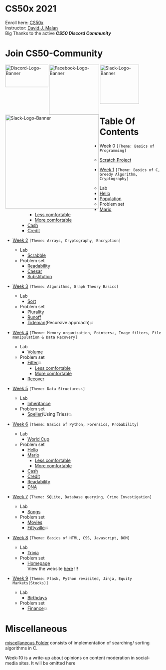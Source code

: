 # CS50x 2021
Enroll here: [CS50x](https://cs50.harvard.edu/x/)\
Instructor: [David J. Malan](https://cs.harvard.edu/malan/)\
Big Thanks to the active ***CS50 Discord Community***

# Join CS50-Community
<a href="https://discord.com/invite/cs50"><img align="left" src="https://discord.com/assets/192cb9459cbc0f9e73e2591b700f1857.svg" alt="Discord-Logo-Banner" width="138" height="72"></a>

<a href="https://www.facebook.com/groups/cs50/"><img align="left" src="https://www.freeiconspng.com/uploads/facebook-simple-text-22.png" alt="Facebook-Logo-Banner" width="160"></a>

<a href="https://cs50.stackexchange.com/"><img align="left" src="https://stackoverflow.design/assets/img/logos/so/logo-meta.svg" alt="Slack-Logo-Banner" width="300"></a>

<a href="http://www.youtube.com/subscription_center?add_user=cs50tv"><img src="https://icon-library.com/images/small-youtube-icon/small-youtube-icon-11.jpg" alt="Slack-Logo-Banner" width="125"></a>

# Table Of Contents
- Week 0  ```[Theme: Basics of Programming]```
  - [Scratch Project](https://scratch.mit.edu/projects/422144062/)

- [Week 1](pset1/) ```[Theme: Basics of C, Greedy Algorithm, Cryptography]```
  - Lab
    - [Hello](pset1/hello)
    - [Population](pset1/population)
  - Problem set
    - [Mario](pset1/mario)
      - [Less comfortable](pset1/mario/less)
      - [More comfortable](pset1/mario/more)
    - [Cash](pset1/cash)
    - [Credit](pset1/credit)
 
 - [Week 2](pset2/) ```[Theme: Arrays, Cryptography, Encryption]```
    - Lab
      - [Scrabble](pset2/scrabble)
    - Problem set
      - [Readability](pset2/readability)
      - [Caesar](pset2/caesar)
      - [Substitution](pset2/substitution)

 - [Week 3](pset3/) ```[Theme: Algorithms, Graph Theory Basics]```
    - Lab
      - [Sort](pset3/sort)
    - Problem set
      - [Plurality](pset3/plurality)
      - [Runoff](pset3/runoff)
      - [Tideman](pset3/tideman)(Recursive approach)💥

 - [Week 4](pset4/) ```[Theme: Memory organization, Pointers⚠, Image filters, File manipulation & Data Recovery]```
    - Lab
      - [Volume](pset4/volume)
    - Problem set
      - [Filter](pset4/filter)💥
        - [Less comfortable](pset4/filter/less)
        - [More comfortable](pset4/filter/more)
      - [Recover](pset4/recover)
 
 - [Week 5](pset5/) ```[Theme: Data Structures⚠]```
    - Lab
      - [Inheritance](pset5/inheritance)
    - Problem set
      - [Speller](pset5/speller)(Using Tries)💥 

- [Week 6](pset6/) ```[Theme: Basics of Python, Forensics, Probability]```
  - Lab
    - [World Cup](pset6/worldcup)
  - Problem set
    - [Hello](pset6/hello)
    - [Mario](pset6/mario)
      - [Less comfortable](pset6/mario/less)
      - [More comfortable](pset6/mario/more)
    - [Cash](pset6/cash)
    - [Credit](pset6/credit)
    - [Readability](pset6/readability)
    - [DNA](pset6/dna)

- [Week 7](pset7/) ```[Theme: SQLite, Database querying, Crime Investigation]```
  - Lab
    - [Songs](pset7/songs)
  - Problem set
    - [Movies](pset7/movies)
    - [Fiftyville](pset7/fiftyville)💥

- [Week 8](pset8/) ```[Theme: Basics of HTML, CSS, Javascript, DOM]```
  - Lab
    - [Trivia](pset8/trivia)
  - Problem set
    - [Homepage](pset8/homepage)\
      View the website [here](https://skyfall01.github.io/CS50x-2021/) !!!

- [Week 9](pset9/) ```[Theme: Flask, Python revisited, Jinja, Equity Markets(Stocks)]```
  - Lab
    - [Birthdays](pset9/birthdays)
  - Problem set
    - [Finance](pset9/finance)💥

# Miscellaneous
[miscellaneous Folder](miscellaneous) consists of implementation of searching/ sorting algorithms in C.

Week-10 is a write-up about opinions on content moderation in social-media sites. It will be omitted here
